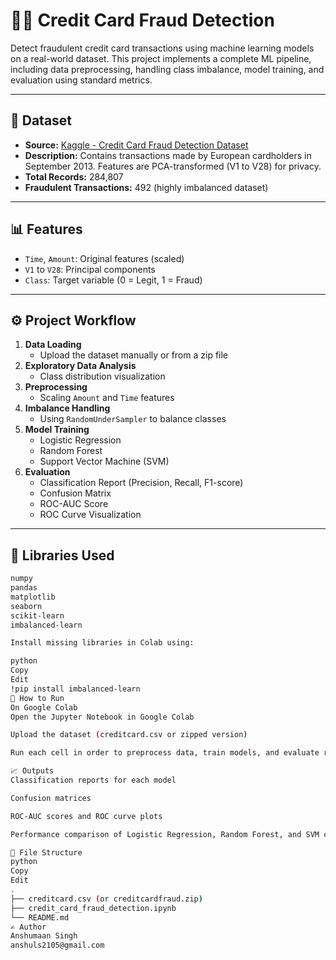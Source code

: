 # 🕵️‍♂️ Credit Card Fraud Detection

Detect fraudulent credit card transactions using machine learning models on a real-world dataset. This project implements a complete ML pipeline, including data preprocessing, handling class imbalance, model training, and evaluation using standard metrics.

---

## 📂 Dataset

- **Source:** [Kaggle - Credit Card Fraud Detection Dataset](https://www.kaggle.com/datasets/mlg-ulb/creditcardfraud)
- **Description:** Contains transactions made by European cardholders in September 2013. Features are PCA-transformed (V1 to V28) for privacy.
- **Total Records:** 284,807  
- **Fraudulent Transactions:** 492 (highly imbalanced dataset)

---

## 📊 Features

- `Time`, `Amount`: Original features (scaled)
- `V1` to `V28`: Principal components
- `Class`: Target variable (0 = Legit, 1 = Fraud)

---

## ⚙️ Project Workflow

1. **Data Loading**
   - Upload the dataset manually or from a zip file
2. **Exploratory Data Analysis**
   - Class distribution visualization
3. **Preprocessing**
   - Scaling `Amount` and `Time` features
4. **Imbalance Handling**
   - Using `RandomUnderSampler` to balance classes
5. **Model Training**
   - Logistic Regression
   - Random Forest
   - Support Vector Machine (SVM)
6. **Evaluation**
   - Classification Report (Precision, Recall, F1-score)
   - Confusion Matrix
   - ROC-AUC Score
   - ROC Curve Visualization

---

## 🧪 Libraries Used

```bash
numpy
pandas
matplotlib
seaborn
scikit-learn
imbalanced-learn

Install missing libraries in Colab using:

python
Copy
Edit
!pip install imbalanced-learn
🚀 How to Run
On Google Colab
Open the Jupyter Notebook in Google Colab

Upload the dataset (creditcard.csv or zipped version)

Run each cell in order to preprocess data, train models, and evaluate results

📈 Outputs
Classification reports for each model

Confusion matrices

ROC-AUC scores and ROC curve plots

Performance comparison of Logistic Regression, Random Forest, and SVM classifiers

📁 File Structure
python
Copy
Edit
.
├── creditcard.csv (or creditcardfraud.zip)
├── credit_card_fraud_detection.ipynb
└── README.md
✍️ Author
Anshumaan Singh
anshuls2105@gmail.com
